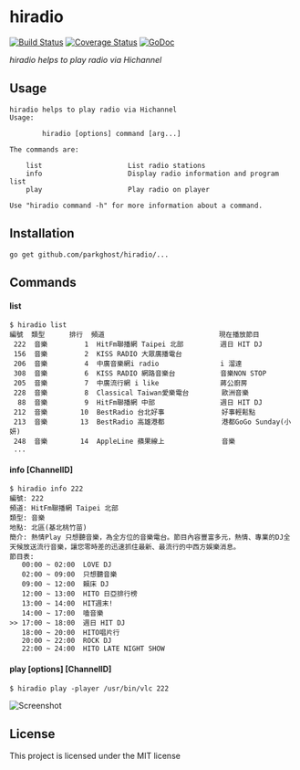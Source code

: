 # hiradio
[![Build Status](https://travis-ci.org/parkghost/hiradio.png)](https://travis-ci.org/parkghost/hiradio) 
[![Coverage Status](https://coveralls.io/repos/parkghost/hiradio/badge.svg)](https://coveralls.io/r/parkghost/hiradio)
[![GoDoc](https://godoc.org/github.com/parkghost/hiradio?status.svg)](https://godoc.org/github.com/parkghost/hiradio)

*hiradio helps to play radio via Hichannel*

## Usage
```
hiradio helps to play radio via Hichannel
Usage:

        hiradio [options] command [arg...]

The commands are:

    list                     List radio stations
    info                     Display radio information and program list
    play                     Play radio on player

Use "hiradio command -h" for more information about a command.
```

## Installation
```
go get github.com/parkghost/hiradio/...
```

## Commands

#### list
```text
$ hiradio list
編號  類型      排行  頻道                            現在播放節目
 222  音樂         1  HitFm聯播網 Taipei 北部         週日 HIT DJ
 156  音樂         2  KISS RADIO 大眾廣播電台         
 206  音樂         4  中廣音樂網i radio               i 溜達
 308  音樂         6  KISS RADIO 網路音樂台           音樂NON STOP
 205  音樂         7  中廣流行網 i like               蔣公廚房
 228  音樂         8  Classical Taiwan愛樂電台        歐洲音樂
  88  音樂         9  HitFm聯播網 中部                週日 HIT DJ
 212  音樂        10  BestRadio 台北好事              好事輕鬆點
 213  音樂        13  BestRadio 高雄港都              港都GoGo Sunday(小妍)
 248  音樂        14  AppleLine 蘋果線上              音樂
 ...
```

#### info [ChannelID]
```text
$ hiradio info 222
編號: 222
頻道: HitFm聯播網 Taipei 北部
類型: 音樂
地點: 北區(基北桃竹苗)
簡介: 熱情Play 只想聽音樂，為全方位的音樂電台。節目內容豐富多元，熱情、專業的DJ全天候放送流行音樂，讓您零時差的迅速抓住最新、最流行的中西方娛樂消息。
節目表:
   00:00 ~ 02:00  LOVE DJ
   02:00 ~ 09:00  只想聽音樂
   09:00 ~ 12:00  賴床 DJ
   12:00 ~ 13:00  HITO 日亞排行榜
   13:00 ~ 14:00  HIT週末!
   14:00 ~ 17:00  嗑音樂
>> 17:00 ~ 18:00  週日 HIT DJ
   18:00 ~ 20:00  HITO唱片行
   20:00 ~ 22:00  ROCK DJ
   22:00 ~ 24:00  HITO LATE NIGHT SHOW
```

#### play [options] [ChannelID]
```text
$ hiradio play -player /usr/bin/vlc 222
```
![Screenshot](http://i.imgur.com/YFsiv9l.png)

## License
This project is licensed under the MIT license